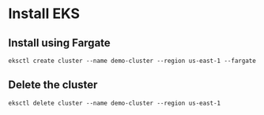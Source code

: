 # Install EKS

## Install using Fargate
```
eksctl create cluster --name demo-cluster --region us-east-1 --fargate
```

## Delete the cluster
```
eksctl delete cluster --name demo-cluster --region us-east-1
```
